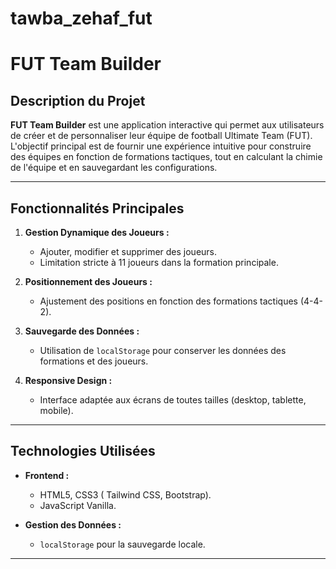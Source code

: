 # tawba_zehaf_fut
# FUT Team Builder

## Description du Projet

**FUT Team Builder** est une application interactive qui permet aux utilisateurs de créer et de personnaliser leur équipe de football Ultimate Team (FUT). L'objectif principal est de fournir une expérience intuitive pour construire des équipes en fonction de formations tactiques, tout en calculant la chimie de l'équipe et en sauvegardant les configurations.

---

## Fonctionnalités Principales

1. **Gestion Dynamique des Joueurs :**

   - Ajouter, modifier et supprimer des joueurs.
   - Limitation stricte à 11 joueurs dans la formation principale.

2. **Positionnement des Joueurs :**

   - Ajustement des positions en fonction des formations tactiques (4-4-2).

3. **Sauvegarde des Données :**

   - Utilisation de `localStorage` pour conserver les données des formations et des joueurs.



4. **Responsive Design :**
   - Interface adaptée aux écrans de toutes tailles (desktop, tablette, mobile).

---

## Technologies Utilisées

- **Frontend :**

  - HTML5, CSS3 ( Tailwind CSS, Bootstrap).
  - JavaScript Vanilla.

- **Gestion des Données :**
  - `localStorage` pour la sauvegarde locale.

---
